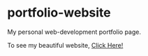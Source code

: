 # portfolio-website
My personal web-development portfolio page.

To see my beautiful website, 
<a href="https://jaelyndenise.github.io/portfolio-website" target="/_blank"/>Click Here!</a>
